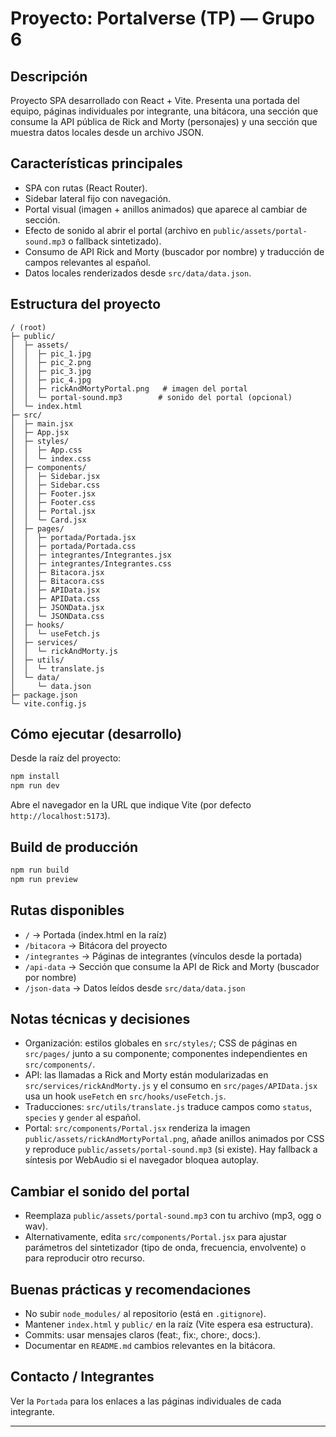 # Proyecto: Portalverse (TP) — Grupo 6

Descripción
-----------
Proyecto SPA desarrollado con React + Vite. Presenta una portada del equipo, páginas individuales por integrante, una bitácora, una sección que consume la API pública de Rick and Morty (personajes) y una sección que muestra datos locales desde un archivo JSON.

Características principales
-------------------------
- SPA con rutas (React Router).
- Sidebar lateral fijo con navegación.
- Portal visual (imagen + anillos animados) que aparece al cambiar de sección.
- Efecto de sonido al abrir el portal (archivo en `public/assets/portal-sound.mp3` o fallback sintetizado).
- Consumo de API Rick and Morty (buscador por nombre) y traducción de campos relevantes al español.
- Datos locales renderizados desde `src/data/data.json`.

Estructura del proyecto
-----------------------
```
/ (root)
├─ public/
│  ├─ assets/
│  │  ├─ pic_1.jpg
│  │  ├─ pic_2.png
│  │  ├─ pic_3.jpg
│  │  ├─ pic_4.jpg
│  │  ├─ rickAndMortyPortal.png   # imagen del portal
│  │  └─ portal-sound.mp3        # sonido del portal (opcional)
│  └─ index.html
├─ src/
│  ├─ main.jsx
│  ├─ App.jsx
│  ├─ styles/
│  │  ├─ App.css
│  │  └─ index.css
│  ├─ components/
│  │  ├─ Sidebar.jsx
│  │  ├─ Sidebar.css
│  │  ├─ Footer.jsx
│  │  ├─ Footer.css
│  │  ├─ Portal.jsx
│  │  └─ Card.jsx
│  ├─ pages/
│  │  ├─ portada/Portada.jsx
│  │  ├─ portada/Portada.css
│  │  ├─ integrantes/Integrantes.jsx
│  │  ├─ integrantes/Integrantes.css
│  │  ├─ Bitacora.jsx
│  │  ├─ Bitacora.css
│  │  ├─ APIData.jsx
│  │  ├─ APIData.css
│  │  ├─ JSONData.jsx
│  │  └─ JSONData.css
│  ├─ hooks/
│  │  └─ useFetch.js
│  ├─ services/
│  │  └─ rickAndMorty.js
│  ├─ utils/
│  │  └─ translate.js
│  └─ data/
│     └─ data.json
├─ package.json
└─ vite.config.js
```

Cómo ejecutar (desarrollo)
-------------------------
Desde la raíz del proyecto:

```bash
npm install
npm run dev
```

Abre el navegador en la URL que indique Vite (por defecto `http://localhost:5173`).

Build de producción
-------------------
```bash
npm run build
npm run preview
```

Rutas disponibles
-----------------
- `/` → Portada (index.html en la raíz)
- `/bitacora` → Bitácora del proyecto
- `/integrantes` → Páginas de integrantes (vínculos desde la portada)
- `/api-data` → Sección que consume la API de Rick and Morty (buscador por nombre)
- `/json-data` → Datos leídos desde `src/data/data.json`

Notas técnicas y decisiones
---------------------------
- Organización: estilos globales en `src/styles/`; CSS de páginas en `src/pages/` junto a su componente; componentes independientes en `src/components/`.
- API: las llamadas a Rick and Morty están modularizadas en `src/services/rickAndMorty.js` y el consumo en `src/pages/APIData.jsx` usa un hook `useFetch` en `src/hooks/useFetch.js`.
- Traducciones: `src/utils/translate.js` traduce campos como `status`, `species` y `gender` al español.
- Portal: `src/components/Portal.jsx` renderiza la imagen `public/assets/rickAndMortyPortal.png`, añade anillos animados por CSS y reproduce `public/assets/portal-sound.mp3` (si existe). Hay fallback a síntesis por WebAudio si el navegador bloquea autoplay.

Cambiar el sonido del portal
---------------------------
- Reemplaza `public/assets/portal-sound.mp3` con tu archivo (mp3, ogg o wav).
- Alternativamente, edita `src/components/Portal.jsx` para ajustar parámetros del sintetizador (tipo de onda, frecuencia, envolvente) o para reproducir otro recurso.

Buenas prácticas y recomendaciones
---------------------------------
- No subir `node_modules/` al repositorio (está en `.gitignore`).
- Mantener `index.html` y `public/` en la raíz (Vite espera esa estructura).
- Commits: usar mensajes claros (feat:, fix:, chore:, docs:).
- Documentar en `README.md` cambios relevantes en la bitácora.

Contacto / Integrantes
----------------------
Ver la `Portada` para los enlaces a las páginas individuales de cada integrante.

---
